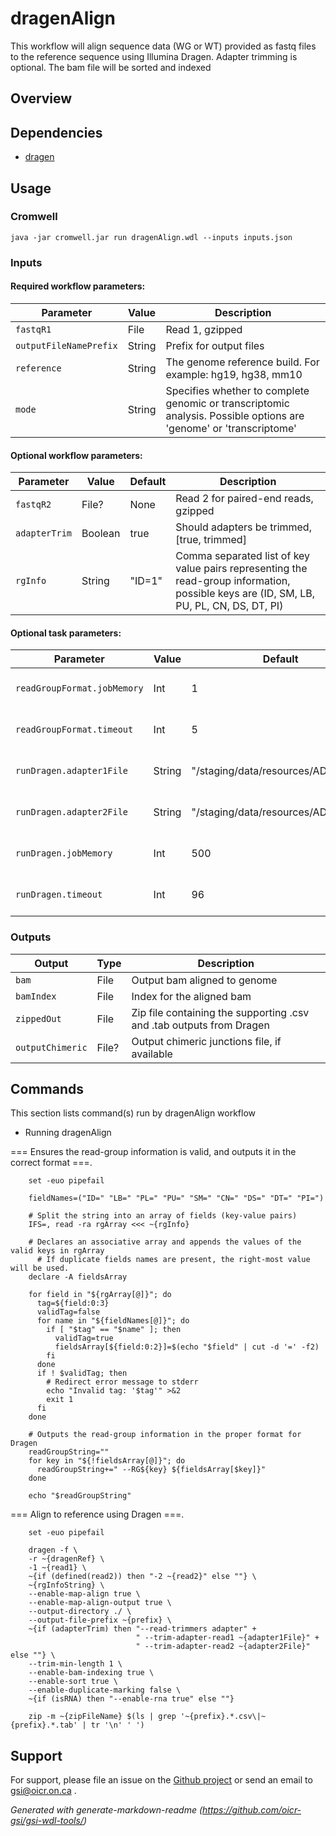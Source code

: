 # dragenAlign

This workflow will align sequence data (WG or WT) provided as fastq files to the reference sequence using Illumina Dragen. Adapter trimming is optional. The bam file will be sorted and indexed

## Overview

## Dependencies

* [dragen](https://developer.illumina.com/dragen)


## Usage

### Cromwell
```
java -jar cromwell.jar run dragenAlign.wdl --inputs inputs.json
```

### Inputs

#### Required workflow parameters:
Parameter|Value|Description
---|---|---
`fastqR1`|File|Read 1, gzipped
`outputFileNamePrefix`|String|Prefix for output files
`reference`|String|The genome reference build. For example: hg19, hg38, mm10
`mode`|String|Specifies whether to complete genomic or transcriptomic analysis. Possible options are 'genome' or 'transcriptome'


#### Optional workflow parameters:
Parameter|Value|Default|Description
---|---|---|---
`fastqR2`|File?|None|Read 2 for paired-end reads, gzipped
`adapterTrim`|Boolean|true|Should adapters be trimmed, [true, trimmed]
`rgInfo`|String|"ID=1"|Comma separated list of key value pairs representing the read-group information, possible keys are (ID, SM, LB, PU, PL, CN, DS, DT, PI)


#### Optional task parameters:
Parameter|Value|Default|Description
---|---|---|---
`readGroupFormat.jobMemory`|Int|1|Memory allocated for this job
`readGroupFormat.timeout`|Int|5|Hours before task timeout
`runDragen.adapter1File`|String|"/staging/data/resources/ADAPTER1"|Adapters to be trimmed from read 1
`runDragen.adapter2File`|String|"/staging/data/resources/ADAPTER2"|Adapters to be trimmed from read 2
`runDragen.jobMemory`|Int|500|Memory allocated for this job
`runDragen.timeout`|Int|96|Hours before task timeout


### Outputs

Output | Type | Description
---|---|---
`bam`|File|Output bam aligned to genome
`bamIndex`|File|Index for the aligned bam
`zippedOut`|File|Zip file containing the supporting .csv and .tab outputs from Dragen
`outputChimeric`|File?|Output chimeric junctions file, if available


## Commands
 This section lists command(s) run by dragenAlign workflow
 
 * Running dragenAlign
 
 === Ensures the read-group information is valid, and outputs it in the correct format ===.
 
 ``` 
     set -euo pipefail 
 
     fieldNames=("ID=" "LB=" "PL=" "PU=" "SM=" "CN=" "DS=" "DT=" "PI=") 
 
     # Split the string into an array of fields (key-value pairs)
     IFS=, read -ra rgArray <<< ~{rgInfo}
 
     # Declares an associative array and appends the values of the valid keys in rgArray
       # If duplicate fields names are present, the right-most value will be used.
     declare -A fieldsArray
 
     for field in "${rgArray[@]}"; do
       tag=${field:0:3}
       validTag=false
       for name in "${fieldNames[@]}"; do
         if [ "$tag" == "$name" ]; then
           validTag=true
           fieldsArray[${field:0:2}]=$(echo "$field" | cut -d '=' -f2)
         fi
       done
       if ! $validTag; then
         # Redirect error message to stderr
         echo "Invalid tag: '$tag'" >&2  
         exit 1
       fi
     done
 
     # Outputs the read-group information in the proper format for Dragen
     readGroupString=""
     for key in "${!fieldsArray[@]}"; do
       readGroupString+=" --RG${key} ${fieldsArray[$key]}"
     done
 
     echo "$readGroupString"
 ```
 
 === Align to reference using Dragen ===.
 
 ```
     set -euo pipefail
 
     dragen -f \
     -r ~{dragenRef} \
     -1 ~{read1} \
     ~{if (defined(read2)) then "-2 ~{read2}" else ""} \
     ~{rgInfoString} \
     --enable-map-align true \
     --enable-map-align-output true \
     --output-directory ./ \
     --output-file-prefix ~{prefix} \
     ~{if (adapterTrim) then "--read-trimmers adapter" +
                             " --trim-adapter-read1 ~{adapter1File}" +
                             " --trim-adapter-read2 ~{adapter2File}" else ""} \
     --trim-min-length 1 \
     --enable-bam-indexing true \
     --enable-sort true \
     --enable-duplicate-marking false \
     ~{if (isRNA) then "--enable-rna true" else ""}
     
     zip -m ~{zipFileName} $(ls | grep '~{prefix}.*.csv\|~{prefix}.*.tab' | tr '\n' ' ')
 ```
 ## Support

For support, please file an issue on the [Github project](https://github.com/oicr-gsi) or send an email to gsi@oicr.on.ca .

_Generated with generate-markdown-readme (https://github.com/oicr-gsi/gsi-wdl-tools/)_
